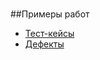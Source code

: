  #
##Примеры работ
- [Тест-кейсы](https://docs.google.com/spreadsheets/d/1CgMD2AJoteRJTKbZUwE1KpMLPwvA1gQogRwNTXFPC1c/edit#gid=0)
- [Дефекты](https://docs.google.com/spreadsheets/d/1ZVdxpEABBZKg_UI9ds7mp5oUsVqGNdJpZUn8O-A09BA/edit#gid=0)
